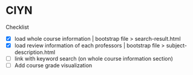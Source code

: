 # CIYN

Checklist
- [x] load whole course information                               |        bootstrap file > search-result.html
- [x] load review information of each professors                |          bootstrap file > subject-description.html
- [ ] link with keyword search (on whole course information section)
- [ ] Add course grade visualization
